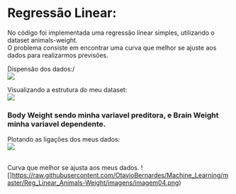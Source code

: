 
# Regressão Linear:

No código foi implementada uma regressão linear simples, utilizando o dataset animals-weight.</br>
O problema consiste em encontrar uma curva que melhor se ajuste aos dados para realizarmos previsões.

Dispensão dos dados:/</br>
![](https://raw.githubusercontent.com/OtavioBernardes/Machine_Learning/master/Reg_Linear_Animals-Weight/imagens/imagem01.png)

Visualizando a estrutura do meu dataset:</br>
![](https://raw.githubusercontent.com/OtavioBernardes/Machine_Learning/master/Reg_Linear_Animals-Weight/imagens/imagem02.png)
### Body Weight sendo minha variavel preditora, e Brain Weight minha variavel dependente.

Plotando as ligações dos meus dados: 
</br>
![](https://raw.githubusercontent.com/OtavioBernardes/Machine_Learning/master/Reg_Linear_Animals-Weight/imagens/imagem03.png)
</br></br>

Curva que melhor se ajusta aos meus dados.
![]https://raw.githubusercontent.com/OtavioBernardes/Machine_Learning/master/Reg_Linear_Animals-Weight/imagens/imagem04.png)
